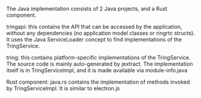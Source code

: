 The Java implementation consists of 2 Java projects, and a Rust component.

tringapi: this contains the API that can be accessed by the application,
without any dependencies (no application model classes or ringrtc structs).
It uses the Java ServiceLoader concept to find implementations of the
TringService.

tring: this contains platform-specific implementations of the TringService.
The source code is mainly auto-generated by jextract. The implementation
itself is in TringServiceImpl, and it is made available via module-info.java

Rust component:
java.rs contains the implementation of methods invoked by TringServiceImpl.
It is similar to electron.js
